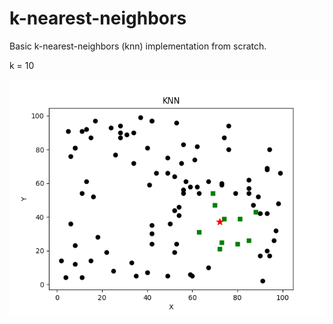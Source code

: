 # k-nearest-neighbors
Basic k-nearest-neighbors (knn) implementation from scratch.

k = 10

<img src='./KNN.png' />
